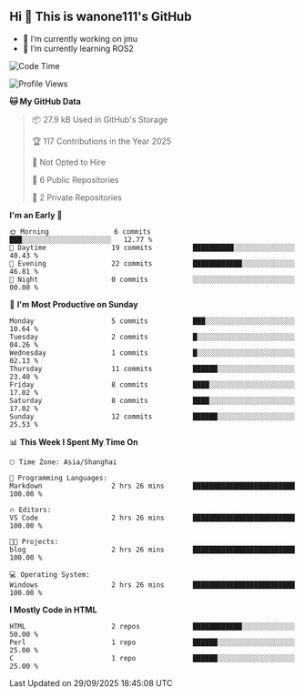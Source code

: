 ## Hi  👋 This is wanone111's GitHub

- 🔭 I’m currently working on jmu
- 🌱 I’m currently learning ROS2
<!--
**wanone111/wanone111** is a ✨ _special_ ✨ repository because its `README.md` (this file) appears on your GitHub profile.

Here are some ideas to get you started:

- 🔭 I’m currently working on jmu
- 🌱 I’m currently learning ...
- 👯 I’m looking to collaborate on ...
- 🤔 I’m looking for help with ...
- 💬 Ask me about ...
- 📫 How to reach me: ...
- 😄 Pronouns: ...
- ⚡ Fun fact: ...
-->



<!--START_SECTION:waka-->
![Code Time](http://img.shields.io/badge/Code%20Time-49%20hrs%2027%20mins-blue)

![Profile Views](http://img.shields.io/badge/Profile%20Views-3-blue)

**🐱 My GitHub Data** 

> 📦 27.9 kB Used in GitHub's Storage 
 > 
> 🏆 117 Contributions in the Year 2025
 > 
> 🚫 Not Opted to Hire
 > 
> 📜 6 Public Repositories 
 > 
> 🔑 2 Private Repositories 
 > 
**I'm an Early 🐤** 

```text
🌞 Morning                6 commits           ███░░░░░░░░░░░░░░░░░░░░░░   12.77 % 
🌆 Daytime                19 commits          ██████████░░░░░░░░░░░░░░░   40.43 % 
🌃 Evening                22 commits          ████████████░░░░░░░░░░░░░   46.81 % 
🌙 Night                  0 commits           ░░░░░░░░░░░░░░░░░░░░░░░░░   00.00 % 
```
📅 **I'm Most Productive on Sunday** 

```text
Monday                   5 commits           ███░░░░░░░░░░░░░░░░░░░░░░   10.64 % 
Tuesday                  2 commits           █░░░░░░░░░░░░░░░░░░░░░░░░   04.26 % 
Wednesday                1 commits           █░░░░░░░░░░░░░░░░░░░░░░░░   02.13 % 
Thursday                 11 commits          ██████░░░░░░░░░░░░░░░░░░░   23.40 % 
Friday                   8 commits           ████░░░░░░░░░░░░░░░░░░░░░   17.02 % 
Saturday                 8 commits           ████░░░░░░░░░░░░░░░░░░░░░   17.02 % 
Sunday                   12 commits          ██████░░░░░░░░░░░░░░░░░░░   25.53 % 
```


📊 **This Week I Spent My Time On** 

```text
🕑︎ Time Zone: Asia/Shanghai

💬 Programming Languages: 
Markdown                 2 hrs 26 mins       █████████████████████████   100.00 % 

🔥 Editors: 
VS Code                  2 hrs 26 mins       █████████████████████████   100.00 % 

🐱‍💻 Projects: 
blog                     2 hrs 26 mins       █████████████████████████   100.00 % 

💻 Operating System: 
Windows                  2 hrs 26 mins       █████████████████████████   100.00 % 
```

**I Mostly Code in HTML** 

```text
HTML                     2 repos             ████████████░░░░░░░░░░░░░   50.00 % 
Perl                     1 repo              ██████░░░░░░░░░░░░░░░░░░░   25.00 % 
C                        1 repo              ██████░░░░░░░░░░░░░░░░░░░   25.00 % 
```




 Last Updated on 29/09/2025 18:45:08 UTC
<!--END_SECTION:waka-->

